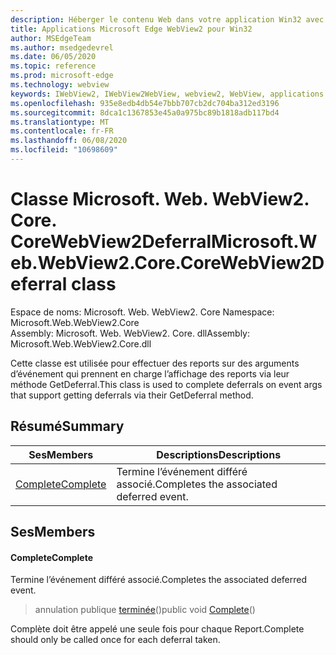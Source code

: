 ```yaml
---
description: Héberger le contenu Web dans votre application Win32 avec le contrôle Microsoft Edge WebView2
title: Applications Microsoft Edge WebView2 pour Win32
author: MSEdgeTeam
ms.author: msedgedevrel
ms.date: 06/05/2020
ms.topic: reference
ms.prod: microsoft-edge
ms.technology: webview
keywords: IWebView2, IWebView2WebView, webview2, WebView, applications Win32, Win32, Edge, ICoreWebView2, ICoreWebView2Controller, contrôle de navigateur, html Edge
ms.openlocfilehash: 935e8edb4db54e7bbb707cb2dc704ba312ed3196
ms.sourcegitcommit: 8dca1c1367853e45a0a975bc89b1818adb117bd4
ms.translationtype: MT
ms.contentlocale: fr-FR
ms.lasthandoff: 06/08/2020
ms.locfileid: "10698609"
---
```

# <span data-ttu-id="11d55-104">Classe Microsoft. Web. WebView2. Core. CoreWebView2Deferral</span><span class="sxs-lookup"><span data-stu-id="11d55-104">Microsoft.Web.WebView2.Core.CoreWebView2Deferral class</span></span> 

<span data-ttu-id="11d55-105">Espace de noms: Microsoft. Web. WebView2. Core </span><span class="sxs-lookup"><span data-stu-id="11d55-105">Namespace: Microsoft.Web.WebView2.Core</span></span>\
<span data-ttu-id="11d55-106">Assembly: Microsoft. Web. WebView2. Core. dll</span><span class="sxs-lookup"><span data-stu-id="11d55-106">Assembly: Microsoft.Web.WebView2.Core.dll</span></span>

<span data-ttu-id="11d55-107">Cette classe est utilisée pour effectuer des reports sur des arguments d’événement qui prennent en charge l’affichage des reports via leur méthode GetDeferral.</span><span class="sxs-lookup"><span data-stu-id="11d55-107">This class is used to complete deferrals on event args that support getting deferrals via their GetDeferral method.</span></span>

## <span data-ttu-id="11d55-108">Résumé</span><span class="sxs-lookup"><span data-stu-id="11d55-108">Summary</span></span>

 <span data-ttu-id="11d55-109">Ses</span><span class="sxs-lookup"><span data-stu-id="11d55-109">Members</span></span>                        | <span data-ttu-id="11d55-110">Descriptions</span><span class="sxs-lookup"><span data-stu-id="11d55-110">Descriptions</span></span>
--------------------------------|---------------------------------------------
[<span data-ttu-id="11d55-111">Complete</span><span class="sxs-lookup"><span data-stu-id="11d55-111">Complete</span></span>](#complete) | <span data-ttu-id="11d55-112">Termine l’événement différé associé.</span><span class="sxs-lookup"><span data-stu-id="11d55-112">Completes the associated deferred event.</span></span>

## <span data-ttu-id="11d55-113">Ses</span><span class="sxs-lookup"><span data-stu-id="11d55-113">Members</span></span>

#### <span data-ttu-id="11d55-114">Complete</span><span class="sxs-lookup"><span data-stu-id="11d55-114">Complete</span></span> 

<span data-ttu-id="11d55-115">Termine l’événement différé associé.</span><span class="sxs-lookup"><span data-stu-id="11d55-115">Completes the associated deferred event.</span></span>

> <span data-ttu-id="11d55-116">annulation publique [terminée](#complete)()</span><span class="sxs-lookup"><span data-stu-id="11d55-116">public void [Complete](#complete)()</span></span>

<span data-ttu-id="11d55-117">Complète doit être appelé une seule fois pour chaque Report.</span><span class="sxs-lookup"><span data-stu-id="11d55-117">Complete should only be called once for each deferral taken.</span></span>

